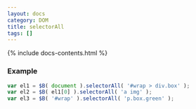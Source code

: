 ```yaml
---
layout: docs
category: DOM
title: selectorAll
tags: []
---
```


{% include docs-contents.html %}

### Example
```js
var el1 = $B( document ).selectorAll( '#wrap > div.box' );
var el2 = $B( el1[0] ).selectorAll( 'a img' );
var el3 = $B( '#wrap' ).selectorAll( 'p.box.green' );
```
